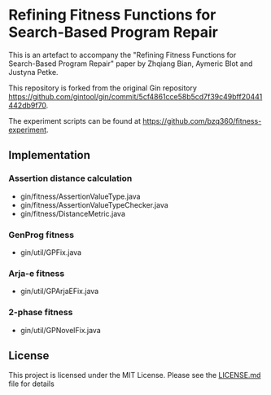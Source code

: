 # Refining Fitness Functions for Search-Based Program Repair

This is an artefact to accompany the "Refining Fitness Functions for Search-Based Program Repair" paper by Zhqiang Bian, Aymeric Blot and Justyna Petke. 

This repository is forked from the original Gin repository https://github.com/gintool/gin/commit/5cf4861cce58b5cd7f39c49bff20441442db9f70. 

The experiment scripts can be found at https://github.com/bzq360/fitness-experiment.

## Implementation

### Assertion distance calculation
- gin/fitness/AssertionValueType.java
- gin/fitness/AssertionValueTypeChecker.java
- gin/fitness/DistanceMetric.java

### GenProg fitness
- gin/util/GPFix.java

### Arja-e fitness
- gin/util/GPArjaEFix.java

### 2-phase fitness
- gin/util/GPNovelFix.java

## License

This project is licensed under the MIT License. Please see the [LICENSE.md](LICENSE.md) file for details

